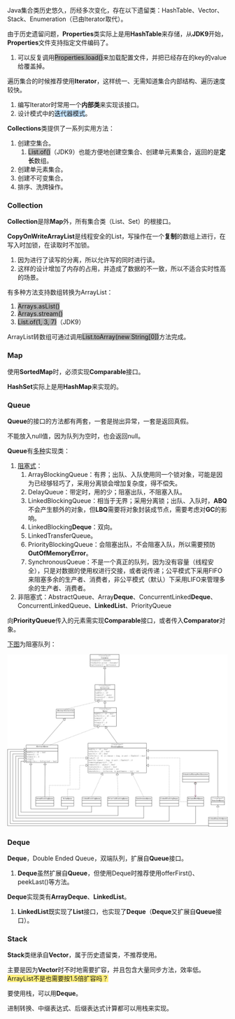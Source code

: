 Java集合类历史悠久，历经多次变化，存在以下遗留类：HashTable、Vector、Stack、Enumeration（已由Iterator取代）。

由于历史遗留问题，**Properties**类实际上是用**HashTable**来存储，从**JDK9**开始，**Properties**文件支持指定文件编码了。

1. 可以反复调用<span style=background:#b3b3b3>Properties.load()</span>来加载配置文件，并把已经存在的key的value给覆盖掉。

遍历集合的时候推荐使用**Iterator**，这样统一、无需知道集合内部结构、遍历速度较快。

1. 编写Iterator时常用一个**内部类**来实现该接口。
2. 设计模式中的<span style=background:#c2e2ff>迭代器模式</span>。

**Collections**类提供了一系列实用方法：

1. 创建空集合。
   1. <span style=background:#b3b3b3>List.of()</span>（JDK9）也能方便地创建空集合、创建单元素集合，返回的是**定长**数组。
2. 创建单元素集合。
3. 创建不可变集合。
4. 排序、洗牌操作。



### Collection

**Collection**是除**Map**外，所有集合类（List、Set）的根接口。

**CopyOnWriteArrayList**是线程安全的List，写操作在一个**复制**的数组上进行，在写入时加锁，在读取时不加锁。

1. 因为进行了读写的分离，所以允许写的同时进行读。
2. 这样的设计增加了内存的占用，并造成了数据的不一致，所以不适合实时性高的场景。

有多种方法支持数组转换为ArrayList：

1. <span style=background:#b3b3b3>Arrays.asList()</span>
2. <span style=background:#b3b3b3>Arrays.stream()</span>
3. <span style=background:#b3b3b3>List.of(1, 3, 7)</span>（JDK9）

ArrayList转数组可通过调用<span style=background:#b3b3b3>List.toArray(new String[0])</span>方法完成。



### Map

使用**SortedMap**时，必须实现**Comparable**接口。

**HashSet**实际上是用**HashMap**来实现的。



### Queue

**Queue**的接口的方法都有两套，一套是抛出异常，一套是返回真假。

不能放入null值，因为队列为空时，也会返回null。

**Queue**有[多种](https://docs.oracle.com/en/java/javase/15/docs/api/java.base/java/util/Queue.html)实现类：

1. [阻塞式](https://www.cnblogs.com/duanxz/p/3400003.html)：
   1. ArrayBlockingQueue：有界；出队、入队使用同一个锁对象，可能是因为已经够轻巧了，采用分离锁会增加复杂度，得不偿失。
   2. DelayQueue：带定时，用的少；阻塞出队，不阻塞入队。
   3. LinkedBlockingQueue：相当于无界；采用分离锁；出队、入队时，**ABQ**不会产生额外的对象，但**LBQ**需要将对象封装成节点，需要考虑对**GC**的影响。
   4. LinkedBlocking**Deque**：双向。
   5. LinkedTransferQueue。
   6. PriorityBlockingQueue：会阻塞出队，不会阻塞入队，所以需要预防**OutOfMemoryError**。
   7. SynchronousQueue：不是一个真正的队列，因为没有容量（线程安全），只是对数据的使用权进行交接，或者说传递；公平模式下采用FIFO来阻塞多余的生产者、消费者，非公平模式（默认）下采用LIFO来管理多余的生产者、消费者。
2. 非阻塞式：AbstractQueue、Array**Deque**、ConcurrentLinked**Deque**、ConcurrentLinkedQueue、**LinkedList**、PriorityQueue

向**PriorityQueue**传入的元素需实现**Comparable**接口，或者传入**Comparator**对象。

[下图](https://www.cnblogs.com/duanxz/p/3400003.html)为阻塞队列：

![image](../images/1/blocking-queue.png)



### Deque

**Deque**，Double Ended Queue，双端队列，扩展自**Queue**接口。

1. **Deque**虽然扩展自**Queue**，但使用Deque时推荐使用offerFirst()、peekLast()等方法。

**Deque**实现类有**ArrayDeque**、**LinkedList**。

1. **LinkedList**既实现了**List**接口，也实现了**Deque**（**Deque**又扩展自**Queue**接口）。



### Stack

**Stack**类继承自**Vector**，属于历史遗留类，不推荐使用。

主要是因为**Vector**时不时地需要扩容，并且包含大量同步方法，效率低。<span style=background:#ffee7c>ArrayList不是也需要按1.5倍扩容吗？</span>

要使用栈，可以用**Deque**。

进制转换、中缀表达式、后缀表达式计算都可以用栈来实现。